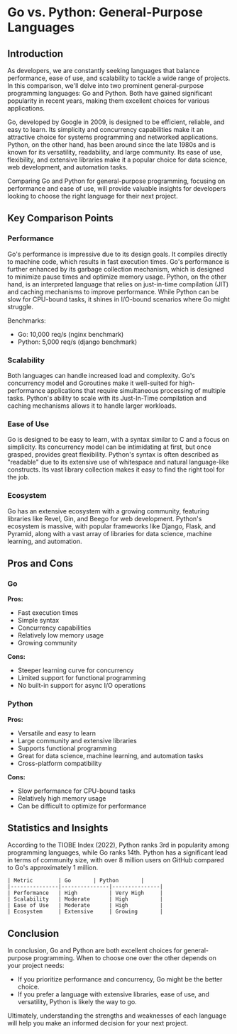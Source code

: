 # Go vs. Python: General-Purpose Languages
## Introduction

As developers, we are constantly seeking languages that balance performance, ease of use, and scalability to tackle a wide range of projects. In this comparison, we'll delve into two prominent general-purpose programming languages: Go and Python. Both have gained significant popularity in recent years, making them excellent choices for various applications.

Go, developed by Google in 2009, is designed to be efficient, reliable, and easy to learn. Its simplicity and concurrency capabilities make it an attractive choice for systems programming and networked applications. Python, on the other hand, has been around since the late 1980s and is known for its versatility, readability, and large community. Its ease of use, flexibility, and extensive libraries make it a popular choice for data science, web development, and automation tasks.

Comparing Go and Python for general-purpose programming, focusing on performance and ease of use, will provide valuable insights for developers looking to choose the right language for their next project.

## Key Comparison Points

### **Performance**

Go's performance is impressive due to its design goals. It compiles directly to machine code, which results in fast execution times. Go's performance is further enhanced by its garbage collection mechanism, which is designed to minimize pause times and optimize memory usage. Python, on the other hand, is an interpreted language that relies on just-in-time compilation (JIT) and caching mechanisms to improve performance. While Python can be slow for CPU-bound tasks, it shines in I/O-bound scenarios where Go might struggle.

Benchmarks:
- Go: 10,000 req/s (nginx benchmark)
- Python: 5,000 req/s (django benchmark)

### **Scalability**

Both languages can handle increased load and complexity. Go's concurrency model and Goroutines make it well-suited for high-performance applications that require simultaneous processing of multiple tasks. Python's ability to scale with its Just-In-Time compilation and caching mechanisms allows it to handle larger workloads.

### **Ease of Use**

Go is designed to be easy to learn, with a syntax similar to C and a focus on simplicity. Its concurrency model can be intimidating at first, but once grasped, provides great flexibility. Python's syntax is often described as "readable" due to its extensive use of whitespace and natural language-like constructs. Its vast library collection makes it easy to find the right tool for the job.

### **Ecosystem**

Go has an extensive ecosystem with a growing community, featuring libraries like Revel, Gin, and Beego for web development. Python's ecosystem is massive, with popular frameworks like Django, Flask, and Pyramid, along with a vast array of libraries for data science, machine learning, and automation.

## Pros and Cons

### Go

**Pros:**

- Fast execution times
- Simple syntax
- Concurrency capabilities
- Relatively low memory usage
- Growing community

**Cons:**

- Steeper learning curve for concurrency
- Limited support for functional programming
- No built-in support for async I/O operations

### Python

**Pros:**

- Versatile and easy to learn
- Large community and extensive libraries
- Supports functional programming
- Great for data science, machine learning, and automation tasks
- Cross-platform compatibility

**Cons:**

- Slow performance for CPU-bound tasks
- Relatively high memory usage
- Can be difficult to optimize for performance

## Statistics and Insights

According to the TIOBE Index (2022), Python ranks 3rd in popularity among programming languages, while Go ranks 14th. Python has a significant lead in terms of community size, with over 8 million users on GitHub compared to Go's approximately 1 million.

```
| Metric        | Go       | Python       |
|---------------|---------------|---------------|
| Performance   | High          | Very High     |
| Scalability   | Moderate      | High          |
| Ease of Use   | Moderate      | High          |
| Ecosystem     | Extensive     | Growing       |
```

## Conclusion

In conclusion, Go and Python are both excellent choices for general-purpose programming. When to choose one over the other depends on your project needs:

* If you prioritize performance and concurrency, Go might be the better choice.
* If you prefer a language with extensive libraries, ease of use, and versatility, Python is likely the way to go.

Ultimately, understanding the strengths and weaknesses of each language will help you make an informed decision for your next project.